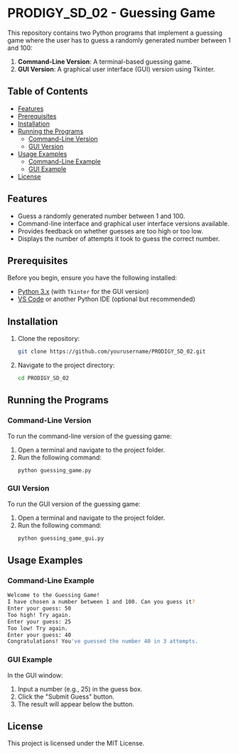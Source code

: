 
# PRODIGY_SD_02 - Guessing Game

This repository contains two Python programs that implement a guessing game where the user has to guess a randomly generated number between 1 and 100:
1. **Command-Line Version**: A terminal-based guessing game.
2. **GUI Version**: A graphical user interface (GUI) version using Tkinter.

## Table of Contents
- [Features](#features)
- [Prerequisites](#prerequisites)
- [Installation](#installation)
- [Running the Programs](#running-the-programs)
  - [Command-Line Version](#command-line-version)
  - [GUI Version](#gui-version)
- [Usage Examples](#usage-examples)
  - [Command-Line Example](#command-line-example)
  - [GUI Example](#gui-example)
- [License](#license)

## Features
- Guess a randomly generated number between 1 and 100.
- Command-line interface and graphical user interface versions available.
- Provides feedback on whether guesses are too high or too low.
- Displays the number of attempts it took to guess the correct number.

## Prerequisites
Before you begin, ensure you have the following installed:
- [Python 3.x](https://www.python.org/downloads/) (with `Tkinter` for the GUI version)
- [VS Code](https://code.visualstudio.com/) or another Python IDE (optional but recommended)

## Installation
1. Clone the repository:
   ```bash
   git clone https://github.com/yourusername/PRODIGY_SD_02.git
   ```

2. Navigate to the project directory:
   ```bash
   cd PRODIGY_SD_02
   ```

## Running the Programs

### Command-Line Version
To run the command-line version of the guessing game:

1. Open a terminal and navigate to the project folder.
2. Run the following command:
   ```bash
   python guessing_game.py
   ```

### GUI Version
To run the GUI version of the guessing game:

1. Open a terminal and navigate to the project folder.
2. Run the following command:
   ```bash
   python guessing_game_gui.py
   ```

## Usage Examples

### Command-Line Example
```bash
Welcome to the Guessing Game!
I have chosen a number between 1 and 100. Can you guess it?
Enter your guess: 50
Too high! Try again.
Enter your guess: 25
Too low! Try again.
Enter your guess: 40
Congratulations! You've guessed the number 40 in 3 attempts.
```

### GUI Example
In the GUI window:

1. Input a number (e.g., 25) in the guess box.
2. Click the "Submit Guess" button.
3. The result will appear below the button.

## License
This project is licensed under the MIT License.
